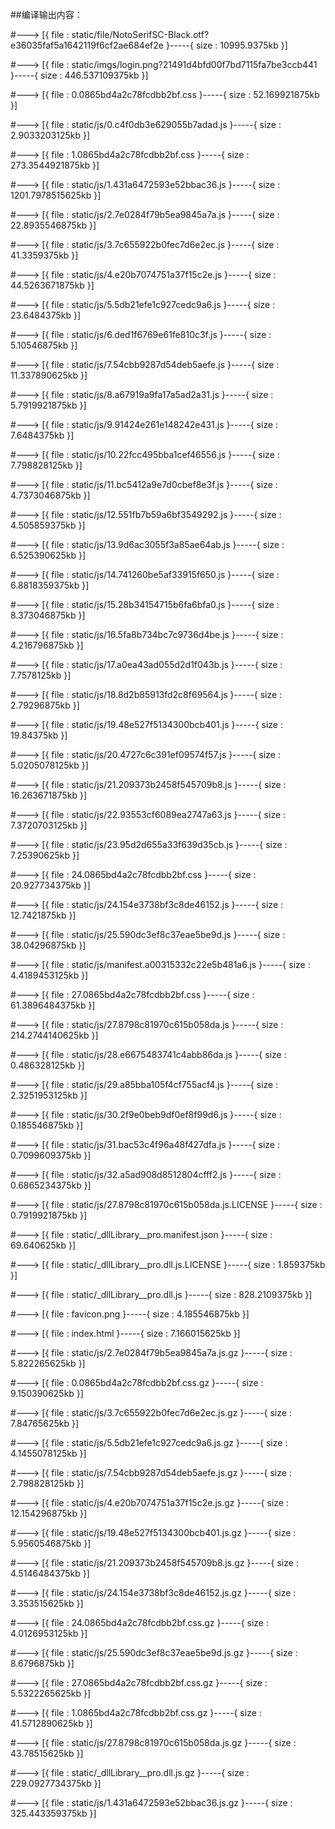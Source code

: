 ##编译输出内容：

#--->  [{ file  :  static/file/NotoSerifSC-Black.otf?e36035faf5a1642119f6cf2ae684ef2e  }-----{ size  :  10995.9375kb }]

#--->  [{ file  :  static/imgs/login.png?21491d4bfd00f7bd7115fa7be3ccb441  }-----{ size  :  446.537109375kb }]

#--->  [{ file  :  0.0865bd4a2c78fcdbb2bf.css  }-----{ size  :  52.169921875kb }]

#--->  [{ file  :  static/js/0.c4f0db3e629055b7adad.js  }-----{ size  :  2.9033203125kb }]

#--->  [{ file  :  1.0865bd4a2c78fcdbb2bf.css  }-----{ size  :  273.3544921875kb }]

#--->  [{ file  :  static/js/1.431a6472593e52bbac36.js  }-----{ size  :  1201.7978515625kb }]

#--->  [{ file  :  static/js/2.7e0284f79b5ea9845a7a.js  }-----{ size  :  22.8935546875kb }]

#--->  [{ file  :  static/js/3.7c655922b0fec7d6e2ec.js  }-----{ size  :  41.3359375kb }]

#--->  [{ file  :  static/js/4.e20b7074751a37f15c2e.js  }-----{ size  :  44.5263671875kb }]

#--->  [{ file  :  static/js/5.5db21efe1c927cedc9a6.js  }-----{ size  :  23.6484375kb }]

#--->  [{ file  :  static/js/6.ded1f6769e61fe810c3f.js  }-----{ size  :  5.10546875kb }]

#--->  [{ file  :  static/js/7.54cbb9287d54deb5aefe.js  }-----{ size  :  11.337890625kb }]

#--->  [{ file  :  static/js/8.a67919a9fa17a5ad2a31.js  }-----{ size  :  5.7919921875kb }]

#--->  [{ file  :  static/js/9.91424e261e148242e431.js  }-----{ size  :  7.6484375kb }]

#--->  [{ file  :  static/js/10.22fcc495bba1cef46556.js  }-----{ size  :  7.798828125kb }]

#--->  [{ file  :  static/js/11.bc5412a9e7d0cbef8e3f.js  }-----{ size  :  4.7373046875kb }]

#--->  [{ file  :  static/js/12.551fb7b59a6bf3549292.js  }-----{ size  :  4.505859375kb }]

#--->  [{ file  :  static/js/13.9d6ac3055f3a85ae64ab.js  }-----{ size  :  6.525390625kb }]

#--->  [{ file  :  static/js/14.741260be5af33915f650.js  }-----{ size  :  6.8818359375kb }]

#--->  [{ file  :  static/js/15.28b34154715b6fa6bfa0.js  }-----{ size  :  8.373046875kb }]

#--->  [{ file  :  static/js/16.5fa8b734bc7c9736d4be.js  }-----{ size  :  4.216796875kb }]

#--->  [{ file  :  static/js/17.a0ea43ad055d2d1f043b.js  }-----{ size  :  7.7578125kb }]

#--->  [{ file  :  static/js/18.8d2b85913fd2c8f69564.js  }-----{ size  :  2.79296875kb }]

#--->  [{ file  :  static/js/19.48e527f5134300bcb401.js  }-----{ size  :  19.84375kb }]

#--->  [{ file  :  static/js/20.4727c6c391ef09574f57.js  }-----{ size  :  5.0205078125kb }]

#--->  [{ file  :  static/js/21.209373b2458f545709b8.js  }-----{ size  :  16.263671875kb }]

#--->  [{ file  :  static/js/22.93553cf6089ea2747a63.js  }-----{ size  :  7.3720703125kb }]

#--->  [{ file  :  static/js/23.95d2d655a33f639d35cb.js  }-----{ size  :  7.25390625kb }]

#--->  [{ file  :  24.0865bd4a2c78fcdbb2bf.css  }-----{ size  :  20.927734375kb }]

#--->  [{ file  :  static/js/24.154e3738bf3c8de46152.js  }-----{ size  :  12.7421875kb }]

#--->  [{ file  :  static/js/25.590dc3ef8c37eae5be9d.js  }-----{ size  :  38.04296875kb }]

#--->  [{ file  :  static/js/manifest.a00315332c22e5b481a6.js  }-----{ size  :  4.4189453125kb }]

#--->  [{ file  :  27.0865bd4a2c78fcdbb2bf.css  }-----{ size  :  61.3896484375kb }]

#--->  [{ file  :  static/js/27.8798c81970c615b058da.js  }-----{ size  :  214.2744140625kb }]

#--->  [{ file  :  static/js/28.e6675483741c4abb86da.js  }-----{ size  :  0.486328125kb }]

#--->  [{ file  :  static/js/29.a85bba105f4cf755acf4.js  }-----{ size  :  2.3251953125kb }]

#--->  [{ file  :  static/js/30.2f9e0beb9df0ef8f99d6.js  }-----{ size  :  0.185546875kb }]

#--->  [{ file  :  static/js/31.bac53c4f96a48f427dfa.js  }-----{ size  :  0.7099609375kb }]

#--->  [{ file  :  static/js/32.a5ad908d8512804cfff2.js  }-----{ size  :  0.6865234375kb }]

#--->  [{ file  :  static/js/27.8798c81970c615b058da.js.LICENSE  }-----{ size  :  0.7919921875kb }]

#--->  [{ file  :  static/_dllLibrary__pro.manifest.json  }-----{ size  :  69.640625kb }]

#--->  [{ file  :  static/_dllLibrary__pro.dll.js.LICENSE  }-----{ size  :  1.859375kb }]

#--->  [{ file  :  static/_dllLibrary__pro.dll.js  }-----{ size  :  828.2109375kb }]

#--->  [{ file  :  favicon.png  }-----{ size  :  4.185546875kb }]

#--->  [{ file  :  index.html  }-----{ size  :  7.166015625kb }]

#--->  [{ file  :  static/js/2.7e0284f79b5ea9845a7a.js.gz  }-----{ size  :  5.822265625kb }]

#--->  [{ file  :  0.0865bd4a2c78fcdbb2bf.css.gz  }-----{ size  :  9.150390625kb }]

#--->  [{ file  :  static/js/3.7c655922b0fec7d6e2ec.js.gz  }-----{ size  :  7.84765625kb }]

#--->  [{ file  :  static/js/5.5db21efe1c927cedc9a6.js.gz  }-----{ size  :  4.1455078125kb }]

#--->  [{ file  :  static/js/7.54cbb9287d54deb5aefe.js.gz  }-----{ size  :  2.798828125kb }]

#--->  [{ file  :  static/js/4.e20b7074751a37f15c2e.js.gz  }-----{ size  :  12.154296875kb }]

#--->  [{ file  :  static/js/19.48e527f5134300bcb401.js.gz  }-----{ size  :  5.9560546875kb }]

#--->  [{ file  :  static/js/21.209373b2458f545709b8.js.gz  }-----{ size  :  4.5146484375kb }]

#--->  [{ file  :  static/js/24.154e3738bf3c8de46152.js.gz  }-----{ size  :  3.353515625kb }]

#--->  [{ file  :  24.0865bd4a2c78fcdbb2bf.css.gz  }-----{ size  :  4.0126953125kb }]

#--->  [{ file  :  static/js/25.590dc3ef8c37eae5be9d.js.gz  }-----{ size  :  8.6796875kb }]

#--->  [{ file  :  27.0865bd4a2c78fcdbb2bf.css.gz  }-----{ size  :  5.5322265625kb }]

#--->  [{ file  :  1.0865bd4a2c78fcdbb2bf.css.gz  }-----{ size  :  41.5712890625kb }]

#--->  [{ file  :  static/js/27.8798c81970c615b058da.js.gz  }-----{ size  :  43.78515625kb }]

#--->  [{ file  :  static/_dllLibrary__pro.dll.js.gz  }-----{ size  :  229.0927734375kb }]

#--->  [{ file  :  static/js/1.431a6472593e52bbac36.js.gz  }-----{ size  :  325.443359375kb }]

